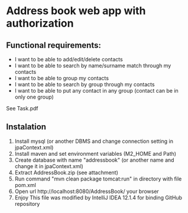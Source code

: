 Address book web app with authorization
=================

## Functional requirements: ##
- I want to be able to add/edit/delete contacts
- I want to be able to search by name/surname match through my contacts
- I want to be able to group my contacts
- I want to be able to search by group through my contacts
- I want to be able to put any contact in any group (contact can be in only one group)



See Task.pdf


## Instalation ##

1. Install mysql (or another DBMS and change connection setting in jpaContext.xml)
2. Install maven and set environment variables (M2_HOME and Path)
3. Create database with name "addressbook" (or another name and change it in jpaContext.xml)
3. Extract AddressBook.zip (see attachment)
4. Run command "mvn clean package tomcat:run" in directory with file pom.xml
5. Open url http://localhost:8080/AddressBook/ your browser
6. Enjoy
This file was modified by IntelliJ IDEA 12.1.4 for binding GitHub repository
